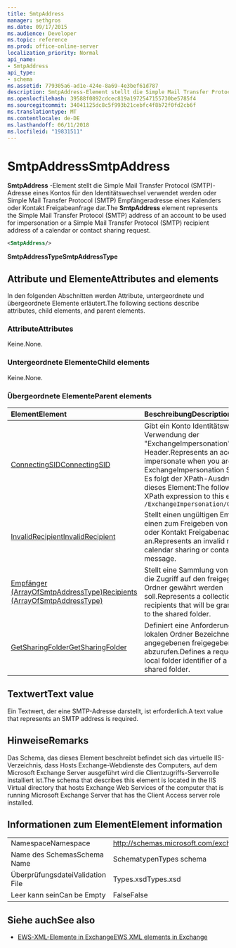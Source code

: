 ```yaml
---
title: SmtpAddress
manager: sethgros
ms.date: 09/17/2015
ms.audience: Developer
ms.topic: reference
ms.prod: office-online-server
localization_priority: Normal
api_name:
- SmtpAddress
api_type:
- schema
ms.assetid: 779305a6-ad1e-424e-8a69-4e3bef61d787
description: SmtpAddress-Element stellt die Simple Mail Transfer Protocol (SMTP)-Adresse eines Kontos für den Identitätswechsel verwendet werden oder Simple Mail Transfer Protocol (SMTP) Empfängeradresse eines Kalenders oder Kontakt Freigabeanfrage dar.
ms.openlocfilehash: 39588f0892cdcec819a1972547155730be5785f4
ms.sourcegitcommit: 34041125dc8c5f993b21cebfc4f8b72f0fd2cb6f
ms.translationtype: MT
ms.contentlocale: de-DE
ms.lasthandoff: 06/11/2018
ms.locfileid: "19831511"
---
```

# <a name="smtpaddress"></a><span data-ttu-id="5f521-103">SmtpAddress</span><span class="sxs-lookup"><span data-stu-id="5f521-103">SmtpAddress</span></span>

<span data-ttu-id="5f521-104">**SmtpAddress** -Element stellt die Simple Mail Transfer Protocol (SMTP)-Adresse eines Kontos für den Identitätswechsel verwendet werden oder Simple Mail Transfer Protocol (SMTP) Empfängeradresse eines Kalenders oder Kontakt Freigabeanfrage dar.</span><span class="sxs-lookup"><span data-stu-id="5f521-104">The **SmtpAddress** element represents the Simple Mail Transfer Protocol (SMTP) address of an account to be used for impersonation or a Simple Mail Transfer Protocol (SMTP) recipient address of a calendar or contact sharing request.</span></span> 
  
```xml
<SmtpAddress/>
```

<span data-ttu-id="5f521-105">**SmtpAddressType**</span><span class="sxs-lookup"><span data-stu-id="5f521-105">**SmtpAddressType**</span></span>

## <a name="attributes-and-elements"></a><span data-ttu-id="5f521-106">Attribute und Elemente</span><span class="sxs-lookup"><span data-stu-id="5f521-106">Attributes and elements</span></span>

<span data-ttu-id="5f521-107">In den folgenden Abschnitten werden Attribute, untergeordnete und übergeordnete Elemente erläutert.</span><span class="sxs-lookup"><span data-stu-id="5f521-107">The following sections describe attributes, child elements, and parent elements.</span></span>
  
### <a name="attributes"></a><span data-ttu-id="5f521-108">Attribute</span><span class="sxs-lookup"><span data-stu-id="5f521-108">Attributes</span></span>

<span data-ttu-id="5f521-109">Keine.</span><span class="sxs-lookup"><span data-stu-id="5f521-109">None.</span></span>
  
### <a name="child-elements"></a><span data-ttu-id="5f521-110">Untergeordnete Elemente</span><span class="sxs-lookup"><span data-stu-id="5f521-110">Child elements</span></span>

<span data-ttu-id="5f521-111">Keine.</span><span class="sxs-lookup"><span data-stu-id="5f521-111">None.</span></span>
  
### <a name="parent-elements"></a><span data-ttu-id="5f521-112">Übergeordnete Elemente</span><span class="sxs-lookup"><span data-stu-id="5f521-112">Parent elements</span></span>

|<span data-ttu-id="5f521-113">**Element**</span><span class="sxs-lookup"><span data-stu-id="5f521-113">**Element**</span></span>|<span data-ttu-id="5f521-114">**Beschreibung**</span><span class="sxs-lookup"><span data-stu-id="5f521-114">**Description**</span></span>|
|:-----|:-----|
|[<span data-ttu-id="5f521-115">ConnectingSID</span><span class="sxs-lookup"><span data-stu-id="5f521-115">ConnectingSID</span></span>](connectingsid.md) <br/> |<span data-ttu-id="5f521-116">Gibt ein Konto Identitätswechsel bei Verwendung der "ExchangeImpersonation" SOAP-Header.</span><span class="sxs-lookup"><span data-stu-id="5f521-116">Represents an account to impersonate when you are using the ExchangeImpersonation SOAP header.</span></span>  <br/> <span data-ttu-id="5f521-117">Es folgt der XPath-Ausdruck, der dieses Element:</span><span class="sxs-lookup"><span data-stu-id="5f521-117">The following is the XPath expression to this element:</span></span>  <br/>  `/ExchangeImpersonation/ConnectingSID` <br/> |
|[<span data-ttu-id="5f521-118">InvalidRecipient</span><span class="sxs-lookup"><span data-stu-id="5f521-118">InvalidRecipient</span></span>](invalidrecipient.md) <br/> |<span data-ttu-id="5f521-119">Stellt einen ungültigen Empfänger für einen zum Freigeben von Kalendern oder Kontakt Freigabenachricht an.</span><span class="sxs-lookup"><span data-stu-id="5f521-119">Represents an invalid recipient for a calendar sharing or contact sharing message.</span></span>  <br/> |
|[<span data-ttu-id="5f521-120">Empfänger (ArrayOfSmtpAddressType)</span><span class="sxs-lookup"><span data-stu-id="5f521-120">Recipients (ArrayOfSmtpAddressType)</span></span>](recipients-arrayofsmtpaddresstype.md) <br/> |<span data-ttu-id="5f521-121">Stellt eine Sammlung von Empfängern, die Zugriff auf den freigegebenen Ordner gewährt werden soll.</span><span class="sxs-lookup"><span data-stu-id="5f521-121">Represents a collection of recipients that will be granted access to the shared folder.</span></span>  <br/> |
|[<span data-ttu-id="5f521-122">GetSharingFolder</span><span class="sxs-lookup"><span data-stu-id="5f521-122">GetSharingFolder</span></span>](getsharingfolder.md) <br/> |<span data-ttu-id="5f521-123">Definiert eine Anforderung an den lokalen Ordner Bezeichner eines angegebenen freigegebenen Ordners abzurufen.</span><span class="sxs-lookup"><span data-stu-id="5f521-123">Defines a request to get the local folder identifier of a specified shared folder.</span></span>  <br/> |
   
## <a name="text-value"></a><span data-ttu-id="5f521-124">Textwert</span><span class="sxs-lookup"><span data-stu-id="5f521-124">Text value</span></span>

<span data-ttu-id="5f521-125">Ein Textwert, der eine SMTP-Adresse darstellt, ist erforderlich.</span><span class="sxs-lookup"><span data-stu-id="5f521-125">A text value that represents an SMTP address is required.</span></span>
  
## <a name="remarks"></a><span data-ttu-id="5f521-126">Hinweise</span><span class="sxs-lookup"><span data-stu-id="5f521-126">Remarks</span></span>

<span data-ttu-id="5f521-127">Das Schema, das dieses Element beschreibt befindet sich das virtuelle IIS-Verzeichnis, dass Hosts Exchange-Webdienste des Computers, auf dem Microsoft Exchange Server ausgeführt wird die Clientzugriffs-Serverrolle installiert ist.</span><span class="sxs-lookup"><span data-stu-id="5f521-127">The schema that describes this element is located in the IIS Virtual directory that hosts Exchange Web Services of the computer that is running Microsoft Exchange Server that has the Client Access server role installed.</span></span>
  
## <a name="element-information"></a><span data-ttu-id="5f521-128">Informationen zum Element</span><span class="sxs-lookup"><span data-stu-id="5f521-128">Element information</span></span>

|||
|:-----|:-----|
|<span data-ttu-id="5f521-129">Namespace</span><span class="sxs-lookup"><span data-stu-id="5f521-129">Namespace</span></span>  <br/> |http://schemas.microsoft.com/exchange/services/2006/types  <br/> |
|<span data-ttu-id="5f521-130">Name des Schemas</span><span class="sxs-lookup"><span data-stu-id="5f521-130">Schema Name</span></span>  <br/> |<span data-ttu-id="5f521-131">Schematypen</span><span class="sxs-lookup"><span data-stu-id="5f521-131">Types schema</span></span>  <br/> |
|<span data-ttu-id="5f521-132">Überprüfungsdatei</span><span class="sxs-lookup"><span data-stu-id="5f521-132">Validation File</span></span>  <br/> |<span data-ttu-id="5f521-133">Types.xsd</span><span class="sxs-lookup"><span data-stu-id="5f521-133">Types.xsd</span></span>  <br/> |
|<span data-ttu-id="5f521-134">Leer kann sein</span><span class="sxs-lookup"><span data-stu-id="5f521-134">Can be Empty</span></span>  <br/> |<span data-ttu-id="5f521-135">False</span><span class="sxs-lookup"><span data-stu-id="5f521-135">False</span></span>  <br/> |
   
## <a name="see-also"></a><span data-ttu-id="5f521-136">Siehe auch</span><span class="sxs-lookup"><span data-stu-id="5f521-136">See also</span></span>

- [<span data-ttu-id="5f521-137">EWS-XML-Elemente in Exchange</span><span class="sxs-lookup"><span data-stu-id="5f521-137">EWS XML elements in Exchange</span></span>](ews-xml-elements-in-exchange.md)

